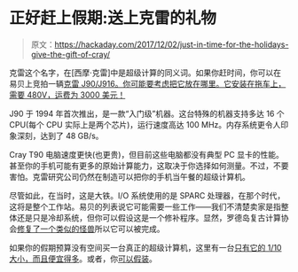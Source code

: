 # 正好赶上假期:送上克雷的礼物

> 原文：<https://hackaday.com/2017/12/02/just-in-time-for-the-holidays-give-the-gift-of-cray/>

克雷这个名字，在[西摩·克雷]中是超级计算的同义词。如果你赶时间，你可以在易贝上竞拍一辆[克雷 J90/J916。你可能要考虑把它放在哪里。它安装在拖车上，需要 480V，运费为 3000 美元！](https://www.ebay.com/itm/Vintage-CRAY-C90-J916-Super-Computer-include-48-ellis-watts-trailer-mounted/172999031463?hash=item28478bbaa7:g:x6EAAOSw1QpaGg5I)

J90 于 1994 年首次推出，是一款“入门级”机器。这台特殊的机器支持多达 16 个 CPU(每个 CPU 实际上是两个芯片)，运行速度高达 100 MHz。内存系统更令人印象深刻，达到了 48 GB/s。

Cray T90 电脑速度更快(也更贵)，但目前这些电脑都没有典型 PC 显卡的性能。甚至你的手机可能有更多的原始计算能力，这取决于你选择如何测量。不过，不要害怕。克雷研究公司仍然在制造可以把你的手机当午餐的超级计算机。

尽管如此，在当时，这是大铁。I/O 系统使用的是 SPARC 处理器，在那个时代，这将是整个工作站。易贝的列表说它可能需要一些工作——我们不清楚卖家是指整体还是只是冷却系统，但你可以假设这是一个修补程序。显然，罗德岛复古计算协会[修复了一个类似的怪兽](http://www.rcsri.org/collection/cray-j90/)所以它可以被完成。

如果你的假期预算没有空间买一台真正的超级计算机，这里有一台[只有它的 1/10 大小，而且便宜得多](https://hackaday.com/2010/09/29/tiny-cray-1-courtesy-of-an-fpga/)。或者，你[可以假装](https://hackaday.com/2010/08/05/cray-inspired-pc-case/)。